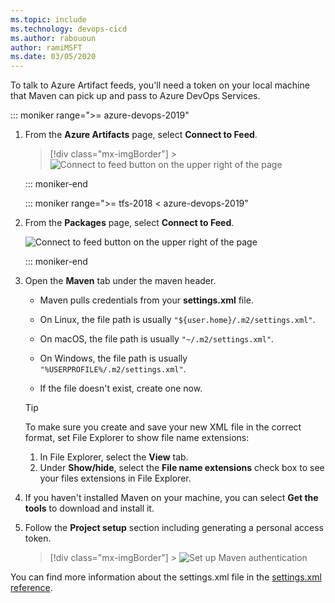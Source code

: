 ```yaml
---
ms.topic: include
ms.technology: devops-cicd
ms.author: rabououn
author: ramiMSFT
ms.date: 03/05/2020
---
```


To talk to Azure Artifact feeds, you'll need a token on your local machine that Maven can pick up and pass to Azure DevOps Services.

::: moniker range=">= azure-devops-2019"

1.  From the **Azure Artifacts** page, select **Connect to Feed**.

    > [!div class="mx-imgBorder"] > ![Connect to feed button on the upper right of the page](../../media/connect-to-feed-azure-devops-newnav.png)

    ::: moniker-end

    ::: moniker range=">= tfs-2018 < azure-devops-2019"

2.  From the **Packages** page, select **Connect to Feed**.

    ![Connect to feed button on the upper right of the page](../../media/connect-to-feed.png)

    ::: moniker-end

3.  Open the **Maven** tab under the maven header.

    - Maven pulls credentials from your **settings.xml** file.

    - On Linux, the file path is usually `"${user.home}/.m2/settings.xml"`.

    - On macOS, the file path is usually `"~/.m2/settings.xml"`.

    - On Windows, the file path is usually `"%USERPROFILE%/.m2/settings.xml"`.

    - If the file doesn't exist, create one now.

    > [!TIP]
    > To make sure you create and save your new XML file in the correct format, set File Explorer to show file name extensions:
    >
    > 1.  In File Explorer, select the **View** tab.
    > 1.  Under **Show/hide**, select the **File name extensions** check box to see your files extensions in File Explorer.

4.  If you haven't installed Maven on your machine, you can select **Get the tools** to download and install it.

5.  Follow the **Project setup** section including generating a personal access token.

    > [!div class="mx-imgBorder"] > ![Set up Maven authentication](../../media/maven-azure-devops-newnav.png)

You can find more information about the settings.xml file in the [settings.xml reference](https://maven.apache.org/settings.html).

